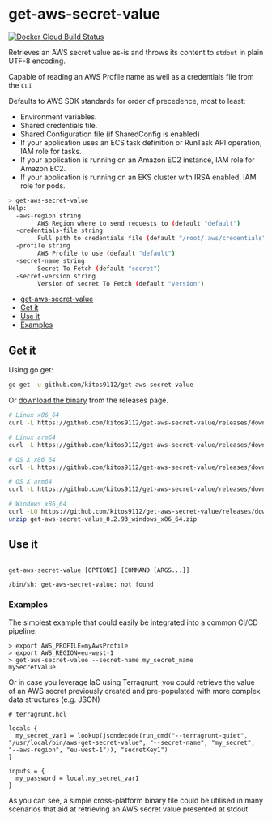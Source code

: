 # get-aws-secret-value

[![Docker Cloud Build Status](https://img.shields.io/docker/cloud/build/kitos9112/get-aws-secret-value.svg)](https://hub.docker.com/r/kitos9112/aws_get_secret_value/tags)

Retrieves an AWS secret value as-is and throws its content to `stdout` in plain UTF-8 encoding.

Capable of reading an AWS Profile name as well as a credentials file from the `CLI`

Defaults to AWS SDK standards for order of precedence, most to least:

* Environment variables.
* Shared credentials file.
* Shared Configuration file (if SharedConfig is enabled)
* If your application uses an ECS task definition or RunTask API operation, IAM role for tasks.
* If your application is running on an Amazon EC2 instance, IAM role for Amazon EC2.
* If your application is running on an EKS cluster with IRSA enabled, IAM role for pods.

```bash
> get-aws-secret-value
Help:
  -aws-region string
        AWS Region where to send requests to (default "default")
  -credentials-file string
        Full path to credentials file (default "/root/.aws/credentials")
  -profile string
        AWS Profile to use (default "default")
  -secret-name string
        Secret To Fetch (default "secret")
  -secret-version string
        Version of secret To Fetch (default "version")
```
<!-- TOC -->

* [get-aws-secret-value](#app)
* [Get it](#get-it)
* [Use it](#use-it)
* [Examples](#examples)

<!-- /TOC -->

## Get it

Using go get:

```bash
go get -u github.com/kitos9112/get-aws-secret-value
```

Or [download the binary](https://github.com/kitos9112/get-aws-secret-value/releases/latest) from the releases page.

```bash
# Linux x86_64
curl -L https://github.com/kitos9112/get-aws-secret-value/releases/download/0.2.93/get-aws-secret-value_0.2.93_linux_x86_64.tar.gz | tar xz

# Linux arm64
curl -L https://github.com/kitos9112/get-aws-secret-value/releases/download/0.2.93/get-aws-secret-value_0.2.93_linux_arm64.tar.gz | tar xz

# OS X x86_64
curl -L https://github.com/kitos9112/get-aws-secret-value/releases/download/0.2.93/get-aws-secret-value_0.2.93_osx_x86_64.tar.gz | tar xz

# OS X arm64
curl -L https://github.com/kitos9112/get-aws-secret-value/releases/download/0.2.93/get-aws-secret-value_0.2.93_osx_arm64.tar.gz | tar xz

# Windows x86_64
curl -LO https://github.com/kitos9112/get-aws-secret-value/releases/download/0.2.93/get-aws-secret-value_0.2.93_windows_x86_64.zip
unzip get-aws-secret-value_0.2.93_windows_x86_64.zip
```

## Use it

```text

get-aws-secret-value [OPTIONS] [COMMAND [ARGS...]]

/bin/sh: get-aws-secret-value: not found
```

### Examples

The simplest example that could easily be integrated into a common CI/CD pipeline:

```shell
> export AWS_PROFILE=myAwsProfile
> export AWS_REGION=eu-west-1
> get-aws-secret-value --secret-name my_secret_name
mySecretValue

```

Or in case you leverage IaC using Terragrunt, you could retrieve the value of an AWS secret previously created and pre-populated with more complex data structures (e.g. JSON)

``` hcl
# terragrunt.hcl

locals {
  my_secret_var1 = lookup(jsondecode(run_cmd("--terragrunt-quiet", "/usr/local/bin/aws-get-secret-value", "--secret-name", "my_secret", "--aws-region", "eu-west-1")), "secretKey1")
}

inputs = {
  my_password = local.my_secret_var1
}
```

As you can see, a simple cross-platform binary file could be utilised in many scenarios that aid at retrieving an AWS secret value presented at stdout.
